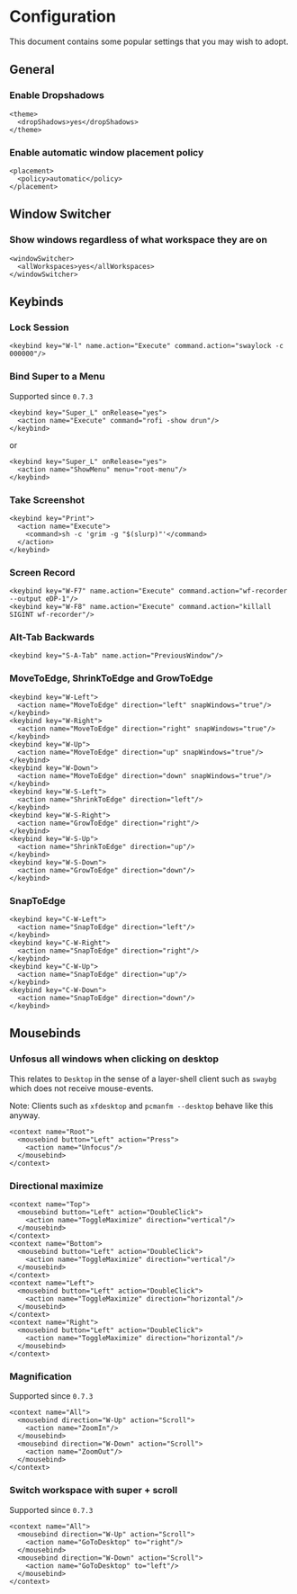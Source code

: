 # Configuration

This document contains some popular settings that you may wish to adopt.

## General

### Enable Dropshadows

```
<theme>
  <dropShadows>yes</dropShadows>
</theme>
```

### Enable automatic window placement policy

```
<placement>
  <policy>automatic</policy>
</placement>
```

## Window Switcher

### Show windows regardless of what workspace they are on

```
<windowSwitcher>
  <allWorkspaces>yes</allWorkspaces>
</windowSwitcher>
```

## Keybinds

### Lock Session

```
<keybind key="W-l" name.action="Execute" command.action="swaylock -c 000000"/>
```

### Bind Super to a Menu

Supported since `0.7.3`

```
<keybind key="Super_L" onRelease="yes">
  <action name="Execute" command="rofi -show drun"/>
</keybind>
```

or

```
<keybind key="Super_L" onRelease="yes">
  <action name="ShowMenu" menu="root-menu"/>
</keybind>
```


### Take Screenshot

```
<keybind key="Print">
  <action name="Execute">
    <command>sh -c 'grim -g "$(slurp)"'</command>
  </action>
</keybind>
```

### Screen Record

```
<keybind key="W-F7" name.action="Execute" command.action="wf-recorder --output eDP-1"/>
<keybind key="W-F8" name.action="Execute" command.action="killall SIGINT wf-recorder"/>
```

### Alt-Tab Backwards

```
<keybind key="S-A-Tab" name.action="PreviousWindow"/>
```

### MoveToEdge, ShrinkToEdge and GrowToEdge

```
<keybind key="W-Left">
  <action name="MoveToEdge" direction="left" snapWindows="true"/>
</keybind>
<keybind key="W-Right">
  <action name="MoveToEdge" direction="right" snapWindows="true"/>
</keybind>
<keybind key="W-Up">
  <action name="MoveToEdge" direction="up" snapWindows="true"/>
</keybind>
<keybind key="W-Down">
  <action name="MoveToEdge" direction="down" snapWindows="true"/>
</keybind>
<keybind key="W-S-Left">
  <action name="ShrinkToEdge" direction="left"/>
</keybind>
<keybind key="W-S-Right">
  <action name="GrowToEdge" direction="right"/>
</keybind>
<keybind key="W-S-Up">
  <action name="ShrinkToEdge" direction="up"/>
</keybind>
<keybind key="W-S-Down">
  <action name="GrowToEdge" direction="down"/>
</keybind>
```

### SnapToEdge

```
<keybind key="C-W-Left">
  <action name="SnapToEdge" direction="left"/>
</keybind>
<keybind key="C-W-Right">
  <action name="SnapToEdge" direction="right"/>
</keybind>
<keybind key="C-W-Up">
  <action name="SnapToEdge" direction="up"/>
</keybind>
<keybind key="C-W-Down">
  <action name="SnapToEdge" direction="down"/>
</keybind>
```

## Mousebinds

### Unfosus all windows when clicking on desktop

This relates to `Desktop` in the sense of a layer-shell client such as `swaybg`
which does not receive mouse-events.

Note: Clients such as `xfdesktop` and `pcmanfm --desktop` behave like this
anyway.

```
<context name="Root">
  <mousebind button="Left" action="Press">
    <action name="Unfocus"/>
  </mousebind>
</context>
```

### Directional maximize

```
<context name="Top">
  <mousebind button="Left" action="DoubleClick">
    <action name="ToggleMaximize" direction="vertical"/>
  </mousebind>
</context>
<context name="Bottom">
  <mousebind button="Left" action="DoubleClick">
    <action name="ToggleMaximize" direction="vertical"/>
  </mousebind>
</context>
<context name="Left">
  <mousebind button="Left" action="DoubleClick">
    <action name="ToggleMaximize" direction="horizontal"/>
  </mousebind>
</context>
<context name="Right">
  <mousebind button="Left" action="DoubleClick">
    <action name="ToggleMaximize" direction="horizontal"/>
  </mousebind>
</context>
```

### Magnification

Supported since `0.7.3`

```
<context name="All">
  <mousebind direction="W-Up" action="Scroll">
    <action name="ZoomIn"/>
  </mousebind>
  <mousebind direction="W-Down" action="Scroll">
    <action name="ZoomOut"/>
  </mousebind>
</context>
```

### Switch workspace with super + scroll

Supported since `0.7.3`

```
<context name="All">
  <mousebind direction="W-Up" action="Scroll">
    <action name="GoToDesktop" to="right"/>
  </mousebind>
  <mousebind direction="W-Down" action="Scroll">
    <action name="GoToDesktop" to="left"/>
  </mousebind>
</context>
```

